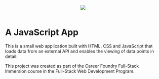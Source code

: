 <div id="header" align="center">
  <img src="https://github.com/lladysmall/Pokedex/assets/116105463/a561b06a-cd4b-4dc1-b1aa-30fa0f977b18">
</div>
<br>
<h1>A JavaScript App</h1>

This is a small web application built with HTML, CSS and JavaScript that loads data from an external API and enables the viewing of data points in detail.

This project was created as part of the Career Foundry Full-Stack Immersion course in the Full-Stack Web Development Program.
